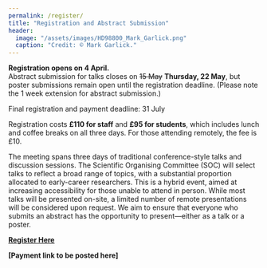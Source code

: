 ```yaml
---
permalink: /register/
title: "Registration and Abstract Submission"
header:
  image: "/assets/images/HD98800_Mark_Garlick.png"
  caption: "Credit: © Mark Garlick."
---
```


**Registration opens on 4 April.**  
Abstract submission for talks closes on ~~15 May~~ **Thursday, 22 May**, but poster submissions remain open until the registration deadline. (Please note the 1 week extension for abstract submission.)

Final registration and payment deadline: 31 July

Registration costs **£110 for staff** and **£95 for students**, which includes lunch and coffee breaks on all three days. For those attending remotely, the fee is £10.

The meeting spans three days of traditional conference-style talks and discussion sessions. The Scientific Organising Committee (SOC) will select talks to reflect a broad range of topics, with a substantial proportion allocated to early-career researchers. This is a hybrid event, aimed at increasing accessibility for those unable to attend in person. While most talks will be presented on-site, a limited number of remote presentations will be considered upon request. We aim to ensure that everyone who submits an abstract has the opportunity to present—either as a talk or a poster.

**[Register Here](https://forms.office.com/e/0HZE3ZiUZx)**  

**[Payment link to be posted here]**
